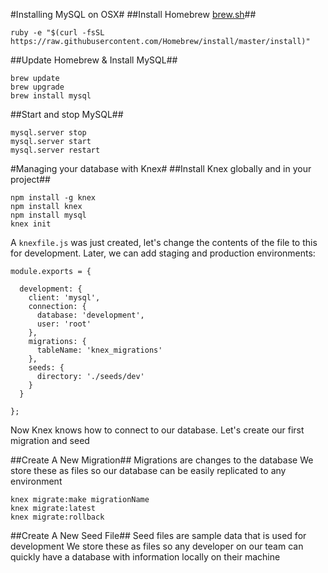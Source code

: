 #Installing MySQL on OSX#
##Install Homebrew [brew.sh](brew.sh)##
```
ruby -e "$(curl -fsSL https://raw.githubusercontent.com/Homebrew/install/master/install)"
```

##Update Homebrew & Install MySQL##
```
brew update
brew upgrade
brew install mysql
```

##Start and stop MySQL##
```
mysql.server stop
mysql.server start
mysql.server restart
```

#Managing your database with Knex#
##Install Knex globally and in your project##
```
npm install -g knex
npm install knex
npm install mysql
knex init
```

A `knexfile.js` was just created, let's change the contents of the file to this for development.  Later, we can add staging and production environments:
```
module.exports = {

  development: {
    client: 'mysql',
    connection: {
      database: 'development',
      user: 'root'
    },
    migrations: {
      tableName: 'knex_migrations'
    },
    seeds: {
      directory: './seeds/dev'
    }
  }

};
```

Now Knex knows how to connect to our database.  Let's create our first migration and seed

##Create A New Migration##
Migrations are changes to the database
We store these as files so our database can be easily replicated to any environment
```
knex migrate:make migrationName
knex migrate:latest
knex migrate:rollback
```

##Create A New Seed File##
Seed files are sample data that is used for development
We store these as files so any developer on our team can quickly have a database with information locally on their machine
